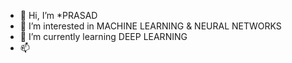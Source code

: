 - 👋 Hi, I’m *PRASAD
- 👀 I’m interested in MACHINE LEARNING & NEURAL NETWORKS
- 🌱 I’m currently learning DEEP LEARNING
- 📫 

<!---
prasad-7/prasad-7 is a ✨ special ✨ repository because its `README.md` (this file) appears on your GitHub profile.
You can click the Preview link to take a look at your changes.
--->
